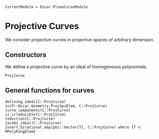 ```@meta
CurrentModule = Oscar.PlaneCurveModule
```


# Projective Curves

We consider projective curves in projective spaces of arbitrary dimension.

## Constructors

We define a projective curve by an ideal of homogeneous polynomials.

```@docs
ProjCurve
```

## General functions for curves

```@docs
defining_ideal(C::ProjCurve)
in(P::Oscar.Geometry.ProjSpcElem, C::ProjCurve)
curve_components(C::ProjCurve)
is_irreducible(C::ProjCurve)
reduction(C::ProjCurve)
jacobi_ideal(C::ProjCurve)
invert_birational_map(phi::Vector{T}, C::ProjCurve) where {T <: MPolyRingElem}
```
